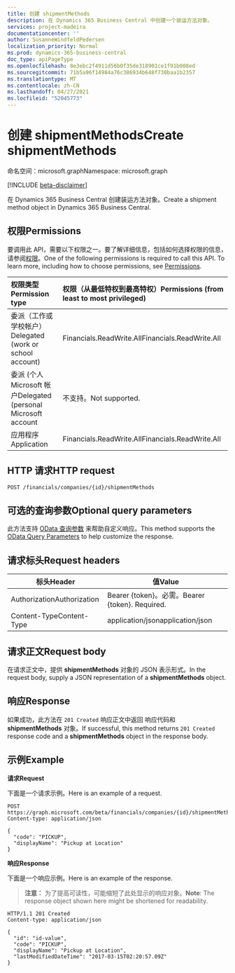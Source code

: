 ```yaml
---
title: 创建 shipmentMethods
description: 在 Dynamics 365 Business Central 中创建一个装运方法对象。
services: project-madeira
documentationcenter: ''
author: SusanneWindfeldPedersen
localization_priority: Normal
ms.prod: dynamics-365-business-central
doc_type: apiPageType
ms.openlocfilehash: 8e3ebc2f4911d56b0f35de318901ce1f91b008ed
ms.sourcegitcommit: 71b5a96f14984a76c386934b648f730baa1b2357
ms.translationtype: MT
ms.contentlocale: zh-CN
ms.lasthandoff: 04/27/2021
ms.locfileid: "52045773"
---
```

# <a name="create-shipmentmethods"></a><span data-ttu-id="9d7f2-103">创建 shipmentMethods</span><span class="sxs-lookup"><span data-stu-id="9d7f2-103">Create shipmentMethods</span></span>

<span data-ttu-id="9d7f2-104">命名空间：microsoft.graph</span><span class="sxs-lookup"><span data-stu-id="9d7f2-104">Namespace: microsoft.graph</span></span>

[!INCLUDE [beta-disclaimer](../../includes/beta-disclaimer.md)]

<span data-ttu-id="9d7f2-105">在 Dynamics 365 Business Central 创建装运方法对象。</span><span class="sxs-lookup"><span data-stu-id="9d7f2-105">Create a shipment method object in Dynamics 365 Business Central.</span></span>

## <a name="permissions"></a><span data-ttu-id="9d7f2-106">权限</span><span class="sxs-lookup"><span data-stu-id="9d7f2-106">Permissions</span></span>
<span data-ttu-id="9d7f2-p101">要调用此 API，需要以下权限之一。要了解详细信息，包括如何选择权限的信息，请参阅[权限](/graph/permissions-reference)。</span><span class="sxs-lookup"><span data-stu-id="9d7f2-p101">One of the following permissions is required to call this API. To learn more, including how to choose permissions, see [Permissions](/graph/permissions-reference).</span></span>

|<span data-ttu-id="9d7f2-109">权限类型</span><span class="sxs-lookup"><span data-stu-id="9d7f2-109">Permission type</span></span> |<span data-ttu-id="9d7f2-110">权限（从最低特权到最高特权）</span><span class="sxs-lookup"><span data-stu-id="9d7f2-110">Permissions (from least to most privileged)</span></span>|
|:---------------|:------------------------------------------|
|<span data-ttu-id="9d7f2-111">委派（工作或学校帐户）</span><span class="sxs-lookup"><span data-stu-id="9d7f2-111">Delegated (work or school account)</span></span>|<span data-ttu-id="9d7f2-112">Financials.ReadWrite.All</span><span class="sxs-lookup"><span data-stu-id="9d7f2-112">Financials.ReadWrite.All</span></span> |
|<span data-ttu-id="9d7f2-113">委派 (个人 Microsoft 帐户</span><span class="sxs-lookup"><span data-stu-id="9d7f2-113">Delegated (personal Microsoft account</span></span>|<span data-ttu-id="9d7f2-114">不支持。</span><span class="sxs-lookup"><span data-stu-id="9d7f2-114">Not supported.</span></span>|
|<span data-ttu-id="9d7f2-115">应用程序</span><span class="sxs-lookup"><span data-stu-id="9d7f2-115">Application</span></span>|<span data-ttu-id="9d7f2-116">Financials.ReadWrite.All</span><span class="sxs-lookup"><span data-stu-id="9d7f2-116">Financials.ReadWrite.All</span></span>|

## <a name="http-request"></a><span data-ttu-id="9d7f2-117">HTTP 请求</span><span class="sxs-lookup"><span data-stu-id="9d7f2-117">HTTP request</span></span>
```http
POST /financials/companies/{id}/shipmentMethods
```

## <a name="optional-query-parameters"></a><span data-ttu-id="9d7f2-118">可选的查询参数</span><span class="sxs-lookup"><span data-stu-id="9d7f2-118">Optional query parameters</span></span>
<span data-ttu-id="9d7f2-119">此方法支持 [OData 查询参数](/graph/query-parameters) 来帮助自定义响应。</span><span class="sxs-lookup"><span data-stu-id="9d7f2-119">This method supports the [OData Query Parameters](/graph/query-parameters) to help customize the response.</span></span>

## <a name="request-headers"></a><span data-ttu-id="9d7f2-120">请求标头</span><span class="sxs-lookup"><span data-stu-id="9d7f2-120">Request headers</span></span>

|<span data-ttu-id="9d7f2-121">标头</span><span class="sxs-lookup"><span data-stu-id="9d7f2-121">Header</span></span>         |<span data-ttu-id="9d7f2-122">值</span><span class="sxs-lookup"><span data-stu-id="9d7f2-122">Value</span></span>                     |
|---------------|--------------------------|
|<span data-ttu-id="9d7f2-123">Authorization</span><span class="sxs-lookup"><span data-stu-id="9d7f2-123">Authorization</span></span>  |<span data-ttu-id="9d7f2-p102">Bearer {token}。必需。</span><span class="sxs-lookup"><span data-stu-id="9d7f2-p102">Bearer {token}. Required.</span></span> |
|<span data-ttu-id="9d7f2-126">Content-Type</span><span class="sxs-lookup"><span data-stu-id="9d7f2-126">Content-Type</span></span>   |<span data-ttu-id="9d7f2-127">application/json</span><span class="sxs-lookup"><span data-stu-id="9d7f2-127">application/json</span></span>          |

## <a name="request-body"></a><span data-ttu-id="9d7f2-128">请求正文</span><span class="sxs-lookup"><span data-stu-id="9d7f2-128">Request body</span></span>
<span data-ttu-id="9d7f2-129">在请求正文中，提供 **shipmentMethods** 对象的 JSON 表示形式。</span><span class="sxs-lookup"><span data-stu-id="9d7f2-129">In the request body, supply a JSON representation of a **shipmentMethods** object.</span></span>

## <a name="response"></a><span data-ttu-id="9d7f2-130">响应</span><span class="sxs-lookup"><span data-stu-id="9d7f2-130">Response</span></span>
<span data-ttu-id="9d7f2-131">如果成功，此方法在 ```201 Created``` 响应正文中返回 响应代码和 **shipmentMethods** 对象。</span><span class="sxs-lookup"><span data-stu-id="9d7f2-131">If successful, this method returns ```201 Created``` response code and a **shipmentMethods** object in the response body.</span></span>

## <a name="example"></a><span data-ttu-id="9d7f2-132">示例</span><span class="sxs-lookup"><span data-stu-id="9d7f2-132">Example</span></span>

<span data-ttu-id="9d7f2-133">**请求**</span><span class="sxs-lookup"><span data-stu-id="9d7f2-133">**Request**</span></span>

<span data-ttu-id="9d7f2-134">下面是一个请求示例。</span><span class="sxs-lookup"><span data-stu-id="9d7f2-134">Here is an example of a request.</span></span>

```http
POST https://graph.microsoft.com/beta/financials/companies/{id}/shipmentMethods
Content-type: application/json

{
  "code": "PICKUP",
  "displayName": "Pickup at Location"  
}
```

<span data-ttu-id="9d7f2-135">**响应**</span><span class="sxs-lookup"><span data-stu-id="9d7f2-135">**Response**</span></span>

<span data-ttu-id="9d7f2-136">下面是一个响应示例。</span><span class="sxs-lookup"><span data-stu-id="9d7f2-136">Here is an example of the response.</span></span> 

> <span data-ttu-id="9d7f2-137">**注意：** 为了提高可读性，可能缩短了此处显示的响应对象。</span><span class="sxs-lookup"><span data-stu-id="9d7f2-137">**Note**: The response object shown here might be shortened for readability.</span></span>

```http
HTTP/1.1 201 Created
Content-type: application/json

{
  "id": "id-value",
  "code": "PICKUP",
  "displayName": "Pickup at Location",
  "lastModifiedDateTime": "2017-03-15T02:20:57.09Z"
}

```


